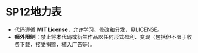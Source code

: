 # SP12地力表

- 代码遵循 ​**MIT License**，允许学习、修改和分发，见LICENSE。
- ​**额外限制**​：禁止将本代码或衍生作品以任何形式盈利、变现（包括但不限于收费下载，接受捐赠，植入广告等）。
